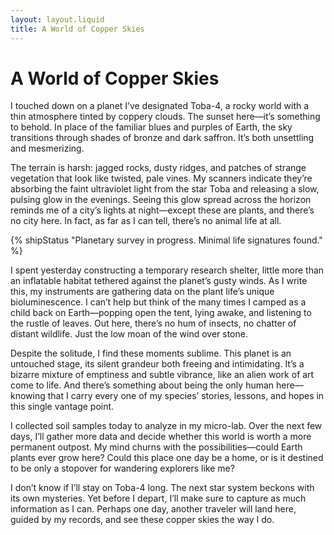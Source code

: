 ```yaml
---
layout: layout.liquid
title: A World of Copper Skies
---
```


# A World of Copper Skies

I touched down on a planet I’ve designated Toba-4, a rocky world with a thin atmosphere tinted by coppery clouds. The sunset here—it’s something to behold. In place of the familiar blues and purples of Earth, the sky transitions through shades of bronze and dark saffron. It’s both unsettling and mesmerizing.

The terrain is harsh: jagged rocks, dusty ridges, and patches of strange vegetation that look like twisted, pale vines. My scanners indicate they’re absorbing the faint ultraviolet light from the star Toba and releasing a slow, pulsing glow in the evenings. Seeing this glow spread across the horizon reminds me of a city’s lights at night—except these are plants, and there’s no city here. In fact, as far as I can tell, there’s no animal life at all.

{% shipStatus "Planetary survey in progress. Minimal life signatures found." %}

I spent yesterday constructing a temporary research shelter, little more than an inflatable habitat tethered against the planet’s gusty winds. As I write this, my instruments are gathering data on the plant life’s unique bioluminescence. I can’t help but think of the many times I camped as a child back on Earth—popping open the tent, lying awake, and listening to the rustle of leaves. Out here, there’s no hum of insects, no chatter of distant wildlife. Just the low moan of the wind over stone.

Despite the solitude, I find these moments sublime. This planet is an untouched stage, its silent grandeur both freeing and intimidating. It’s a bizarre mixture of emptiness and subtle vibrance, like an alien work of art come to life. And there’s something about being the only human here—knowing that I carry every one of my species’ stories, lessons, and hopes in this single vantage point.

I collected soil samples today to analyze in my micro-lab. Over the next few days, I’ll gather more data and decide whether this world is worth a more permanent outpost. My mind churns with the possibilities—could Earth plants ever grow here? Could this place one day be a home, or is it destined to be only a stopover for wandering explorers like me?

I don’t know if I’ll stay on Toba-4 long. The next star system beckons with its own mysteries. Yet before I depart, I’ll make sure to capture as much information as I can. Perhaps one day, another traveler will land here, guided by my records, and see these copper skies the way I do.
